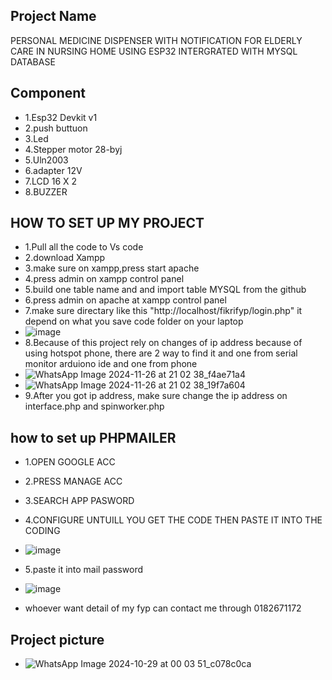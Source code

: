 ## Project Name
PERSONAL MEDICINE DISPENSER WITH NOTIFICATION FOR ELDERLY CARE IN NURSING HOME USING ESP32 INTERGRATED WITH MYSQL DATABASE

## Component
- 1.Esp32 Devkit v1
- 2.push buttuon
- 3.Led
- 4.Stepper motor 28-byj
- 5.Uln2003
- 6.adapter 12V
- 7.LCD 16 X 2
- 8.BUZZER

## HOW TO SET UP MY PROJECT
- 1.Pull all the code to Vs code
- 2.download Xampp
- 3.make sure on xampp,press start apache
- 4.press admin on xampp control panel
- 5.build one table name and and import table MYSQL from the github
- 6.press admin on apache at xampp control panel
- 7.make sure directary like this "http://localhost/fikrifyp/login.php" it depend on what you save code folder on your laptop
- ![image](https://github.com/user-attachments/assets/846170e3-5e10-48b6-8eb2-6283505857b1)
- 8.Because of this project rely on changes of ip address because of using hotspot phone, there are 2 way to find it and one from serial monitor arduiono ide and one from phone
- ![WhatsApp Image 2024-11-26 at 21 02 38_f4ae71a4](https://github.com/user-attachments/assets/62899efe-a4fe-4a3c-8d28-37c3e98d1374)
- ![WhatsApp Image 2024-11-26 at 21 02 38_19f7a604](https://github.com/user-attachments/assets/e5327860-2920-4282-a8d0-ebfdee74ebe2)
- 9.After you got ip address, make sure change the ip address on interface.php and spinworker.php

## how to set up PHPMAILER
- 1.OPEN GOOGLE ACC
- 2.PRESS MANAGE ACC
- 3.SEARCH APP PASWORD
- 4.CONFIGURE UNTUILL YOU GET THE CODE THEN PASTE IT INTO THE CODING
- ![image](https://github.com/user-attachments/assets/29b8539b-efae-4469-9b09-5c093912f332)
- 5.paste it into mail password
- ![image](https://github.com/user-attachments/assets/190bc252-5bc8-43b5-9d90-2449f43d5656)

- whoever want detail of my fyp can contact me through 0182671172


## Project picture
- ![WhatsApp Image 2024-10-29 at 00 03 51_c078c0ca](https://github.com/user-attachments/assets/6b3320ec-c23b-469d-a459-3c3e9d010dbd)



